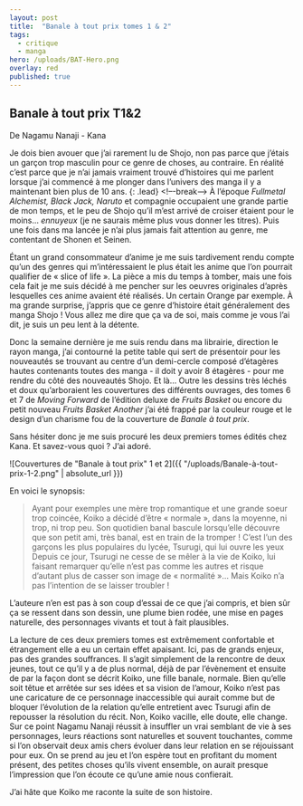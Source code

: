 ```yaml
---
layout: post
title:  "Banale à tout prix tomes 1 & 2"
tags:
  - critique
  - manga
hero: /uploads/BAT-Hero.png
overlay: red
published: true
---
```

## Banale à tout prix T1&2

De Nagamu Nanaji - Kana  

Je dois bien avouer que j’ai rarement lu de Shojo, non pas parce que j’étais un garçon trop masculin pour ce genre de choses, au contraire. En réalité c’est parce que je n’ai jamais vraiment trouvé d’histoires qui me parlent lorsque j’ai commencé à me plonger dans l’univers des manga il y a maintenant bien plus de 10 ans.
{: .lead}
<!–-break-–>
À l’époque *Fullmetal Alchemist, Black Jack, Naruto* et compagnie occupaient une grande partie de mon temps, et le peu de Shojo qu’il m’est arrivé de croiser étaient pour le moins… *ennuyeux* (je ne saurais même plus vous donner les titres). Puis une fois dans ma lancée je n’ai plus jamais fait attention au genre, me contentant de Shonen et Seinen.

Étant un grand consommateur d’anime je me suis tardivement rendu compte qu’un des genres qui m’intéressaient le plus était les anime que l’on pourrait qualifier de « slice of life ». La pièce a mis du temps à tomber, mais une fois cela fait je me suis décidé à me pencher sur les oeuvres originales d’après lesquelles ces anime avaient été réalisés. Un certain Orange par exemple. À ma grande surprise, j’appris que ce genre d’histoire était généralement des manga Shojo ! Vous allez me dire que ça va de soi, mais comme je vous l’ai dit, je suis un peu lent à la détente.

Donc la semaine dernière je me suis rendu dans ma librairie, direction le rayon manga, j’ai contourné la petite table qui sert de présentoir pour les nouveautés se trouvant au centre d’un demi-cercle composé d’étagères hautes contenants toutes des manga - il doit y avoir 8 étagères - pour me rendre du côté des nouveautés Shojo. Et là… Outre les dessins très léchés et doux qu’arboraient les couvertures des différents ouvrages, des tomes 6 et 7 de *Moving Forward* de l’édition deluxe de *Fruits Basket* ou encore du petit nouveau *Fruits Basket Another* j’ai été frappé par la couleur rouge et le design d’un charisme fou de la couverture de *Banale à tout prix*.

Sans hésiter donc je me suis procuré les deux premiers tomes édités chez Kana. Et savez-vous quoi ? J’ai adoré.

![Couvertures de "Banale à tout prix" 1 et 2]({{ "/uploads/Banale-à-tout-prix-1-2.png" | absolute_url }})

En voici le synopsis:
> Ayant pour exemples une mère trop romantique et une grande soeur trop coincée, Koiko a décidé d’être « normale », dans la moyenne, ni trop, ni trop peu. Son quotidien banal bascule lorsqu’elle découvre que son petit ami, très banal, est en train de la tromper !
> C’est l’un des garçons les plus populaires du lycée, Tsurugi, qui lui ouvre les yeux
> Depuis ce jour, Tsurugi ne cesse de se mêler à la vie de Koiko, lui faisant remarquer qu’elle n’est pas comme les autres et risque d’autant plus de casser son image de « normalité »… Mais Koiko n’a pas l’intention de se laisser troubler !

L’auteure n’en est pas à son coup d’essai de ce que j’ai compris, et bien sûr ça se ressent dans son dessin, une plume bien rodée, une mise en pages naturelle, des personnages vivants et tout à fait plausibles.

La lecture de ces deux premiers tomes est extrêmement confortable et étrangement elle a eu un certain effet apaisant. Ici, pas de grands enjeux, pas des grandes souffrances. Il s’agit simplement de la rencontre de deux jeunes, tout ce qu’il y a de plus normal, déjà de par l’évènement et ensuite de par la façon dont se décrit Koiko, une fille banale, normale. Bien qu’elle soit têtue et arrêtée sur ses idées et sa vision de l’amour, Koiko n’est pas une caricature de ce personnage inaccessible qui aurait comme but de bloquer l’évolution de la relation qu’elle entretient avec Tsurugi afin de repousser la résolution du récit. Non, Koiko vacille, elle doute, elle change. Sur ce point Nagamu Nanaji réussit à insuffler un vrai semblant de vie à ses personnages, leurs réactions sont naturelles et souvent touchantes, comme si l’on observait deux amis chers évoluer dans leur relation en se réjouissant pour eux. On se prend au jeu et l’on espère tout en profitant du moment présent, des petites choses qu’ils vivent ensemble, on aurait presque l’impression que l’on écoute ce qu’une amie nous confierait.

J’ai hâte que Koiko me raconte la suite de son histoire.

